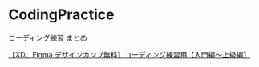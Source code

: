 # CodingPractice
コーディング練習 まとめ

[【XD、Figma デザインカンプ無料】コーディング練習用【入門編～上級編】](https://code-jump.com/xd-public/)
